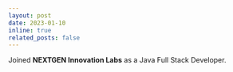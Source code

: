 ```yaml
---
layout: post
date: 2023-01-10
inline: true
related_posts: false
---
```


Joined <b>NEXTGEN Innovation Labs</b> as a Java Full Stack Developer.

